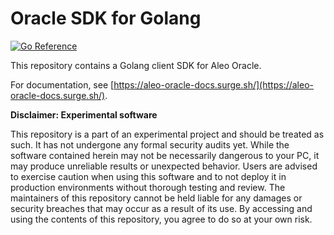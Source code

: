# Oracle SDK for Golang

[![Go Reference](https://pkg.go.dev/badge/github.com/venture23-aleo/aleo-oracle-sdk-go.svg)](https://pkg.go.dev/github.com/venture23-aleo/aleo-oracle-sdk-go)

This repository contains a Golang client SDK for Aleo Oracle.

For documentation, see [https://aleo-oracle-docs.surge.sh/](https://aleo-oracle-docs.surge.sh/).

**Disclaimer: Experimental software**

This repository is a part of an experimental project and should be treated as such. It has not undergone any formal security audits yet.
While the software contained herein may not be necessarily dangerous to your PC, it may produce unreliable results or unexpected behavior.
Users are advised to exercise caution when using this software and to not deploy it in production environments without thorough testing and review.
The maintainers of this repository cannot be held liable for any damages or security breaches that may occur as a result of its use.
By accessing and using the contents of this repository, you agree to do so at your own risk.

